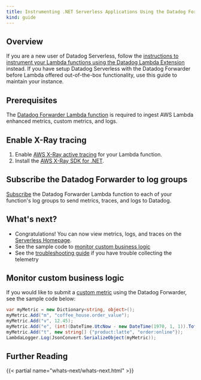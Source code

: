 ```yaml
---
title: Instrumenting .NET Serverless Applications Using the Datadog Forwarder
kind: guide
---
```

## Overview

<div class="alert alert-warning">
If you are a new user of Datadog Serverless, follow the <a href="/serverless/installation/dotnet">instructions to instrument your Lambda functions using the Datadog Lambda Extension</a> instead. If you have setup Datadog Serverless with the Datadog Forwarder before Lambda offered out-of-the-box functionality, use this guide to maintain your instance.
</div>

## Prerequisites

The [Datadog Forwarder Lambda function][1] is required to ingest AWS Lambda enhanced metrics, custom metrics, and logs.

## Enable X-Ray tracing

1. Enable [AWS X-Ray active tracing][2] for your Lambda function.
2. Install the [AWS X-Ray SDK for .NET][3].

## Subscribe the Datadog Forwarder to log groups

[Subscribe][4] the Datadog Forwarder Lambda function to each of your function's log groups to send metrics, traces, and logs to Datadog.

## What's next?

- Congratulations! You can now view metrics, logs, and traces on the [Serverless Homepage][5].
- See the sample code to [monitor custom business logic](#monitor-custom-business-logic)
- See the [troubleshooting guide][6] if you have trouble collecting the telemetry

## Monitor custom business logic

If you would like to submit a [custom metric][7] using the Datadog Forwarder, see the sample code below:

```csharp
var myMetric = new Dictionary<string, object>();
myMetric.Add("m", "coffee_house.order_value");
myMetric.Add("v", 12.45);
myMetric.Add("e", (int)(DateTime.UtcNow - new DateTime(1970, 1, 1)).TotalSeconds);
myMetric.Add("t", new string[] {"product:latte", "order:online"});
LambdaLogger.Log(JsonConvert.SerializeObject(myMetric));
```

## Further Reading

{{< partial name="whats-next/whats-next.html" >}}

[1]: /serverless/forwarder
[2]: https://docs.aws.amazon.com/xray/latest/devguide/xray-services-lambda.html
[3]: https://docs.aws.amazon.com/xray/latest/devguide/xray-sdk-dotnet.html
[4]: https://docs.datadoghq.com/logs/guide/send-aws-services-logs-with-the-datadog-lambda-function/
[5]: https://app.datadoghq.com/functions
[6]: /serverless/guide/troubleshoot_serverless_monitoring/
[7]: /serverless/custom_metrics
